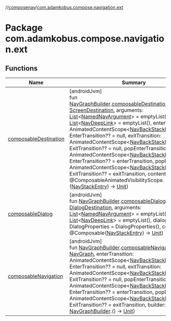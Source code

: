 //[composenav](../../index.md)/[com.adamkobus.compose.navigation.ext](index.md)

# Package com.adamkobus.compose.navigation.ext

## Functions

| Name | Summary |
|---|---|
| [composableDestination](composable-destination.md) | [androidJvm]<br>fun [NavGraphBuilder](https://developer.android.com/reference/kotlin/androidx/navigation/NavGraphBuilder.html).[composableDestination](composable-destination.md)(destination: [ScreenDestination](../com.adamkobus.compose.navigation.destination/-screen-destination/index.md), arguments: [List](https://kotlinlang.org/api/latest/jvm/stdlib/kotlin.collections/-list/index.html)&lt;[NamedNavArgument](https://developer.android.com/reference/kotlin/androidx/navigation/NamedNavArgument.html)&gt; = emptyList(), deepLinks: [List](https://kotlinlang.org/api/latest/jvm/stdlib/kotlin.collections/-list/index.html)&lt;[NavDeepLink](https://developer.android.com/reference/kotlin/androidx/navigation/NavDeepLink.html)&gt; = emptyList(), enterTransition: AnimatedContentScope&lt;[NavBackStackEntry](https://developer.android.com/reference/kotlin/androidx/navigation/NavBackStackEntry.html)&gt;.() -&gt; EnterTransition?? = null, exitTransition: AnimatedContentScope&lt;[NavBackStackEntry](https://developer.android.com/reference/kotlin/androidx/navigation/NavBackStackEntry.html)&gt;.() -&gt; ExitTransition?? = null, popEnterTransition: AnimatedContentScope&lt;[NavBackStackEntry](https://developer.android.com/reference/kotlin/androidx/navigation/NavBackStackEntry.html)&gt;.() -&gt; EnterTransition?? = enterTransition, popExitTransition: AnimatedContentScope&lt;[NavBackStackEntry](https://developer.android.com/reference/kotlin/androidx/navigation/NavBackStackEntry.html)&gt;.() -&gt; ExitTransition?? = exitTransition, content: @ComposableAnimatedVisibilityScope.([NavStackEntry](../com.adamkobus.compose.navigation.destination/-nav-stack-entry/index.md)) -&gt; [Unit](https://kotlinlang.org/api/latest/jvm/stdlib/kotlin/-unit/index.html)) |
| [composableDialog](composable-dialog.md) | [androidJvm]<br>fun [NavGraphBuilder](https://developer.android.com/reference/kotlin/androidx/navigation/NavGraphBuilder.html).[composableDialog](composable-dialog.md)(destination: [DialogDestination](../com.adamkobus.compose.navigation.destination/-dialog-destination/index.md), arguments: [List](https://kotlinlang.org/api/latest/jvm/stdlib/kotlin.collections/-list/index.html)&lt;[NamedNavArgument](https://developer.android.com/reference/kotlin/androidx/navigation/NamedNavArgument.html)&gt; = emptyList(), deepLinks: [List](https://kotlinlang.org/api/latest/jvm/stdlib/kotlin.collections/-list/index.html)&lt;[NavDeepLink](https://developer.android.com/reference/kotlin/androidx/navigation/NavDeepLink.html)&gt; = emptyList(), dialogProperties: DialogProperties = DialogProperties(), content: @Composable([NavStackEntry](../com.adamkobus.compose.navigation.destination/-nav-stack-entry/index.md)) -&gt; [Unit](https://kotlinlang.org/api/latest/jvm/stdlib/kotlin/-unit/index.html)) |
| [composableNavigation](composable-navigation.md) | [androidJvm]<br>fun [NavGraphBuilder](https://developer.android.com/reference/kotlin/androidx/navigation/NavGraphBuilder.html).[composableNavigation](composable-navigation.md)(graph: [NavGraph](../com.adamkobus.compose.navigation.destination/-nav-graph/index.md), enterTransition: AnimatedContentScope&lt;[NavBackStackEntry](https://developer.android.com/reference/kotlin/androidx/navigation/NavBackStackEntry.html)&gt;.() -&gt; EnterTransition?? = null, exitTransition: AnimatedContentScope&lt;[NavBackStackEntry](https://developer.android.com/reference/kotlin/androidx/navigation/NavBackStackEntry.html)&gt;.() -&gt; ExitTransition?? = null, popEnterTransition: AnimatedContentScope&lt;[NavBackStackEntry](https://developer.android.com/reference/kotlin/androidx/navigation/NavBackStackEntry.html)&gt;.() -&gt; EnterTransition?? = enterTransition, popExitTransition: AnimatedContentScope&lt;[NavBackStackEntry](https://developer.android.com/reference/kotlin/androidx/navigation/NavBackStackEntry.html)&gt;.() -&gt; ExitTransition?? = exitTransition, builder: [NavGraphBuilder](https://developer.android.com/reference/kotlin/androidx/navigation/NavGraphBuilder.html).() -&gt; [Unit](https://kotlinlang.org/api/latest/jvm/stdlib/kotlin/-unit/index.html)) |
